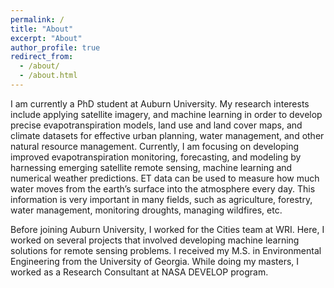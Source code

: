 ```yaml
---
permalink: /
title: "About"
excerpt: "About"
author_profile: true
redirect_from:
  - /about/
  - /about.html
---
```


I am currently a PhD student at Auburn University. My research interests include applying satellite imagery, and machine learning in order to develop precise evapotranspiration models, land use and land cover maps, and climate datasets for effective urban planning, water management, and other natural resource management. Currently, I am focusing on developing improved evapotranspiration monitoring, forecasting, and modeling by harnessing emerging satellite remote sensing, machine learning and numerical weather predictions. ET data can be used to measure how much water moves from the earth’s surface into the atmosphere every day. This information is very important in many fields, such as agriculture, forestry, water management, monitoring droughts, managing wildfires, etc. 

Before joining Auburn University, I worked for the Cities team at WRI. Here, I worked on several projects that involved developing machine learning solutions for remote sensing problems. I received my M.S. in Environmental Engineering from the University of Georgia. While doing my masters, I worked as a Research Consultant at NASA DEVELOP program.
